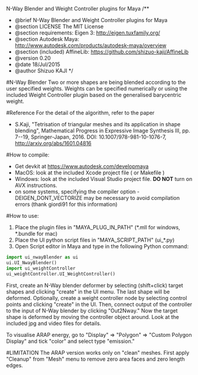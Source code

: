 N-Way Blender and Weight Controller plugins for Maya
/**
 * @brief N-Way Blender and Weight Controller plugins for Maya
 * @section LICENSE The MIT License
 * @section requirements:  Eigen 3:  http://eigen.tuxfamily.org/
 * @section Autodesk Maya: http://www.autodesk.com/products/autodesk-maya/overview
 * @section (included) AffineLib: https://github.com/shizuo-kaji/AffineLib
 * @version 0.20
 * @date  18/Jul/2015
 * @author Shizuo KAJI
 */

#N-Way Blender
Two or more shapes are being blended according to the user specified weights.
Weights can be specified numerically or using the included Weight Controller plugin
based on the generalised barycentric weight.

#Reference
For the detail of the algorithm, refer to the paper
* S.Kaji, "Tetrisation of triangular meshes and its application in shape blending",
Mathematical Progress in Expressive Image Synthesis III, pp. 7--19, Springer-Japan, 2016. DOI: 10.1007/978-981-10-1076-7,
http://arxiv.org/abs/1601.04816

#How to compile:
- Get devkit at https://www.autodesk.com/developmaya
- MacOS: look at the included Xcode project file ( or Makefile )
- Windows: look at the included Visual Studio project file. __DO NOT__ turn on AVX instructions.
- on some systems, specifying the compiler option -DEIGEN_DONT_VECTORIZE may be necessary to avoid compilation errors (thank giordi91 for this information)

#How to use:
1. Place the plugin files in "MAYA_PLUG_IN_PATH" (*.mll for windows, *.bundle for mac)
2. Place the UI python script files in "MAYA_SCRIPT_PATH" (ui_*.py)
3. Open Script editor in Maya and type in the following Python command:

```python
import ui_nwayBlender as ui
ui.UI_NwayBlender()
import ui_weightController
ui_weightController.UI_WeightController()
```

First, create an N-Way blender deformer
by selecting (shift+click) target shapes and clicking "create" in the UI menu.
The last shape will be deformed.
Optionally, create a weight controller node by selecting control points
and clicking "create" in the UI.
Then, connect output of the controller to the input of N-Way blender by clicking "Out2Nway."
Now the target shape is deformed by moving the controller object around.
Look at the included jpg and video files for details.

To visualise ARAP energy, go to "Display" => "Polygon" => "Custom Polygon Display"
and tick "color" and select type "emission."

#LIMITATION
The ARAP version works only on "clean" meshes.
First apply "Cleanup" from "Mesh" menu
to remove zero area faces and zero length edges.

